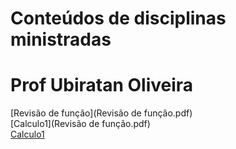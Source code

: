 # Conteúdos de disciplinas ministradas
# Prof Ubiratan Oliveira
[Revisão de função](Revisão de função.pdf)  
[Calculo1](Revisão de função.pdf)  
[Calculo1](Calculo1.md)
